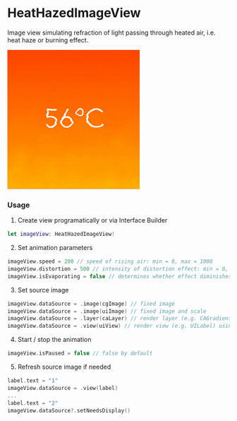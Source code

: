 # HeatHazedImageView

Image view simulating refraction of light passing through heated air, i.e. heat haze or burning effect.

<img src="./example.gif" width="300">

### Usage

1. Create view programatically or via Interface Builder
```swift
let imageView: HeatHazedImageView!
```

2. Set animation parameters
```swift
imageView.speed = 200 // speed of rising air: min = 0, max = 1000
imageView.distortion = 500 // intensity of distortion effect: min = 0, max = 1000
imageView.isEvaporating = false // determines whether effect diminishes as the air rises to the top
```

3. Set source image
```swift
imageView.dataSource = .image(cgImage) // fixed image
imageView.dataSource = .image(uiImage) // fixed image and scale
imageView.dataSource = .layer(caLayer) // render layer (e.g. CAGradientLayer) using screen scale
imageView.dataSource = .view(uiView) // render view (e.g. UILabel) using screen scale
```

4. Start / stop the animation
```swift
imageView.isPaused = false // false by default
```

5. Refresh source image if needed
```swift
label.text = "1"
imageView.dataSource = .view(label)
...
label.text = "2"
imageView.dataSource?.setNeedsDisplay()
```
